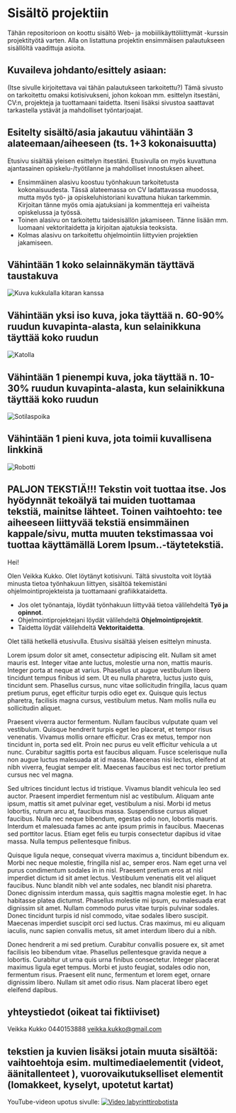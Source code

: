 # Sisältö projektiin
Tähän repositorioon on koottu sisältö Web- ja mobiilikäyttöliittymät -kurssin projektityötä varten.
Alla on listattuna projektin ensimmäisen palautukseen sisällöltä vaadittuja asioita.


## Kuvaileva johdanto/esittely asiaan:
  (Itse sivulle kirjoitettava vai tähän palautukseen tarkoitettu?) Tämä sivusto on tarkoitettu omaksi kotisivukseni, johon kokoan mm. esittelyn itsestäni, CV:n, projekteja ja tuottamaani taidetta. Itseni lisäksi sivustoa saattavat tarkastella ystävät ja mahdolliset työntarjoajat.
  

## Esitelty sisältö/asia jakautuu vähintään 3 alateemaan/aiheeseen (ts. 1+3 kokonaisuutta)
Etusivu sisältää yleisen esittelyn itsestäni. Etusivulla on myös kuvattuna ajantasainen opiskelu-/työtilanne ja mahdolliset innostuksen aiheet.
  - Ensimmäinen alasivu koostuu työnhakuun tarkoitetusta kokonaisuudesta. Tässä alateemassa on CV ladattavassa muodossa, mutta myös työ- ja opiskeluhistoriani kuvattuna hiukan tarkemmin. Kirjoitan tänne myös omia ajatuksiani ja kommentteja eri vaiheista opiskelussa ja työssä.
  - Toinen alasivu on tarkoitettu taidesisällön jakamiseen. Tänne lisään mm. luomaani vektoritaidetta ja kirjoitan ajatuksia teoksista.
  - Kolmas alasivu on tarkoitettu ohjelmointiin liittyvien projektien jakamiseen. 


## Vähintään 1 koko selainnäkymän täyttävä taustakuva
![Kuva kukkulalla kitaran kanssa](webUIprojekti/src/assets/kukkulalla.jpg)


## Vähintään yksi iso kuva, joka täyttää n. 60-90% ruudun kuvapinta-alasta, kun selainikkuna täyttää koko ruudun
![Katolla](webUIprojekti/src/assets/katolla.jpg)


## Vähintään 1 pienempi kuva, joka täyttää n. 10-30% ruudun kuvapinta-alasta, kun selainikkuna täyttää koko ruudun
![Sotilaspoika](webUIprojekti/src/assets/Sotilaspoika.png)


## Vähintään 1 pieni kuva, jota toimii kuvallisena linkkinä
![Robotti](webUIprojekti/src/assets/Robottipaa.png)


## PALJON TEKSTIÄ!!! Tekstin voit tuottaa itse. Jos hyödynnät tekoälyä tai muiden tuottamaa tekstiä, mainitse lähteet. Toinen vaihtoehto: tee aiheeseen liittyvää tekstiä ensimmäinen kappale/sivu, mutta muuten tekstimassaa voi tuottaa käyttämällä Lorem Ipsum..-täytetekstiä.
Hei!

Olen Veikka Kukko. Olet löytänyt kotisivuni. Tältä sivustolta voit löytää minusta tietoa työnhakuun liittyen, sisältöä tekemistäni ohjelmointiprojekteista ja tuottamaani grafiikkataidetta. 
- Jos olet työnantaja, löydät työnhakuun liittyvää tietoa välilehdeltä **Työ ja opinnot**.
- Ohjelmointiprojektejani löydät välilehdeltä **Ohjelmointiprojektit**.
- Taidetta löydät välilehdeltä **Vektoritaidetta**. 

Olet tällä hetkellä etusivulla. Etusivu sisältää yleisen esittelyn minusta.

Lorem ipsum dolor sit amet, consectetur adipiscing elit. Nullam sit amet mauris est. Integer vitae ante luctus, molestie urna non, mattis mauris. Integer porta at neque at varius. Phasellus ut augue vestibulum libero tincidunt tempus finibus id sem. Ut eu nulla pharetra, luctus justo quis, tincidunt sem. Phasellus cursus, nunc vitae sollicitudin fringilla, lacus quam pretium purus, eget efficitur turpis odio eget ex. Quisque quis lectus pharetra, facilisis magna cursus, vestibulum metus. Nam mollis nulla eu sollicitudin aliquet.

Praesent viverra auctor fermentum. Nullam faucibus vulputate quam vel vestibulum. Quisque hendrerit turpis eget leo placerat, et tempor risus venenatis. Vivamus mollis ornare efficitur. Cras ex metus, tempor non tincidunt in, porta sed elit. Proin nec purus eu velit efficitur vehicula a ut nunc. Curabitur sagittis porta est faucibus aliquam. Fusce scelerisque nulla non augue luctus malesuada at id massa. Maecenas nisi lectus, eleifend at nibh viverra, feugiat semper elit. Maecenas faucibus est nec tortor pretium cursus nec vel magna.

Sed ultrices tincidunt lectus id tristique. Vivamus blandit vehicula leo sed auctor. Praesent imperdiet fermentum nisl ac vestibulum. Aliquam ante ipsum, mattis sit amet pulvinar eget, vestibulum a nisi. Morbi id metus lobortis, rutrum arcu at, faucibus massa. Suspendisse cursus aliquet faucibus. Nulla nec neque bibendum, egestas odio non, lobortis mauris. Interdum et malesuada fames ac ante ipsum primis in faucibus. Maecenas sed porttitor lacus. Etiam eget felis eu turpis consectetur dapibus id vitae massa. Nulla tempus pellentesque finibus.

Quisque ligula neque, consequat viverra maximus a, tincidunt bibendum ex. Morbi nec neque molestie, fringilla nisl ac, semper eros. Nam eget urna vel purus condimentum sodales in in nisl. Praesent pretium eros at nisl imperdiet dictum id sit amet lectus. Vestibulum venenatis elit vel aliquet faucibus. Nunc blandit nibh vel ante sodales, nec blandit nisi pharetra. Donec dignissim interdum massa, quis sagittis magna molestie eget. In hac habitasse platea dictumst. Phasellus molestie mi ipsum, eu malesuada erat dignissim sit amet. Nullam commodo purus vitae turpis pulvinar sodales. Donec tincidunt turpis id nisl commodo, vitae sodales libero suscipit. Maecenas imperdiet suscipit orci sed luctus. Cras maximus, mi eu aliquam iaculis, nunc sapien convallis metus, sit amet interdum libero dui a nibh.

Donec hendrerit a mi sed pretium. Curabitur convallis posuere ex, sit amet facilisis leo bibendum vitae. Phasellus pellentesque gravida neque a lobortis. Curabitur ut urna quis urna finibus consectetur. Integer placerat maximus ligula eget tempus. Morbi et justo feugiat, sodales odio non, fermentum risus. Praesent elit nunc, fermentum et lorem eget, ornare dignissim libero. Nullam sit amet odio risus. Nam placerat libero eget eleifend dapibus.



## yhteystiedot (oikeat tai fiktiiviset)
Veikka Kukko
0440153888
veikka.kukko@gmail.com


## tekstien ja kuvien lisäksi jotain muuta sisältöä: vaihtoehtoja esim. multimediaelementit (videot, äänitallenteet ), vuorovaikutukselliset elementit (lomakkeet, kyselyt, upotetut kartat)

YouTube-videon upotus sivulle:
[![Video labyrinttirobotista](https://img.youtube.com/vi/TwOko4wgAwU/0.jpg)](https://www.youtube.com/watch?v=TwOko4wgAwU)


